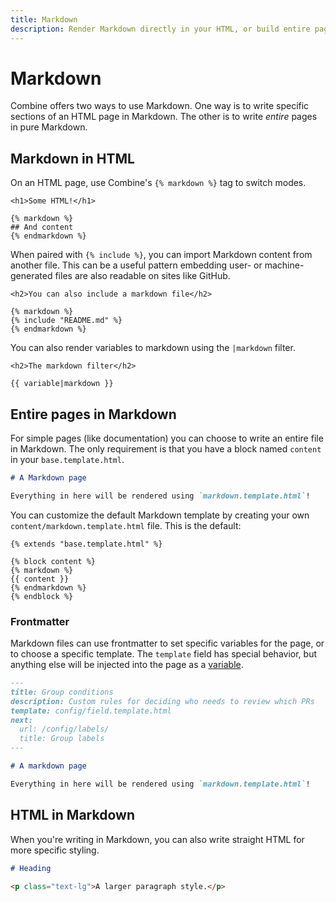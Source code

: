 ```yaml
---
title: Markdown
description: Render Markdown directly in your HTML, or build entire pages in Markdown.
---
```


# Markdown

Combine offers two ways to use Markdown.
One way is to write specific sections of an HTML page in Markdown.
The other is to write *entire* pages in pure Markdown.

## Markdown in HTML

On an HTML page, use Combine's `{% markdown %}` tag to switch modes.

```html+jinja
<h1>Some HTML!</h1>

{% markdown %}
## And content
{% endmarkdown %}
```

When paired with `{% include %}`,
you can import Markdown content from another file.
This can be a useful pattern embedding user- or machine-generated files are also readable on sites like GitHub.

```html+jinja
<h2>You can also include a markdown file</h2>

{% markdown %}
{% include "README.md" %}
{% endmarkdown %}
```

You can also render variables to markdown using the `|markdown` filter.

```html+jinja
<h2>The markdown filter</h2>

{{ variable|markdown }}
```

## Entire pages in Markdown

For simple pages (like documentation) you can choose to write an entire file in Markdown.
The only requirement is that you have a block named `content` in your `base.template.html`.

```md
# A Markdown page

Everything in here will be rendered using `markdown.template.html`!
```

You can customize the default Markdown template by creating your own `content/markdown.template.html` file. This is the default:

```html+jinja
{% extends "base.template.html" %}

{% block content %}
{% markdown %}
{{ content }}
{% endmarkdown %}
{% endblock %}
```

### Frontmatter

Markdown files can use frontmatter to set specific variables for the page,
or to choose a specific template.
The `template` field has special behavior,
but anything else will be injected into the page as a [variable](/variables/).

```md
---
title: Group conditions
description: Custom rules for deciding who needs to review which PRs
template: config/field.template.html
next:
  url: /config/labels/
  title: Group labels
---

# A markdown page

Everything in here will be rendered using `markdown.template.html`!
```

## HTML in Markdown

When you're writing in Markdown,
you can also write straight HTML for more specific styling.

```md
# Heading

<p class="text-lg">A larger paragraph style.</p>
```
